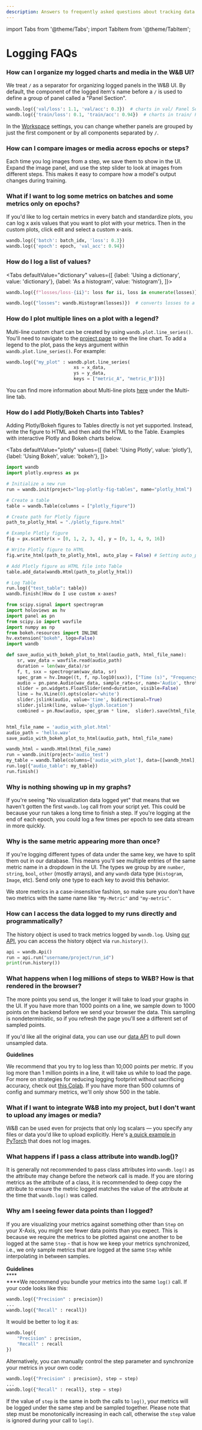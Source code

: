 ```yaml
---
description: Answers to frequently asked questions about tracking data from machine learning experiments with W&B Experiments.
---
```

import Tabs from '@theme/Tabs';
import TabItem from '@theme/TabItem';

# Logging FAQs

<head>
  <title>Frequently Asked Questions About Logging Data from Experiments</title>
</head>

### How can I organize my logged charts and media in the W&B UI?

We treat `/` as a separator for organizing logged panels in the W&B UI. By default, the component of the logged item's name before a `/` is used to define a group of panel called a "Panel Section".

```python
wandb.log({'val/loss': 1.1, 'val/acc': 0.3})  # charts in val/ Panel Section
wandb.log({'train/loss': 0.1, 'train/acc': 0.94})  # charts in train/ Panel Section
```

In the [Workspace](../../app/pages/workspaces.md) settings, you can change whether panels are grouped by just the first component or by all components separated by `/`.

### **How can I compare images or media across epochs or steps?**

Each time you log images from a step, we save them to show in the UI. Expand the image panel, and use the step slider to look at images from different steps. This makes it easy to compare how a model's output changes during training.

### What if I want to log some metrics on batches and some metrics only on epochs?

If you'd like to log certain metrics in every batch and standardize plots, you can log x axis values that you want to plot with your metrics. Then in the custom plots, click edit and select a custom x-axis.

```python
wandb.log({'batch': batch_idx, 'loss': 0.3})
wandb.log({'epoch': epoch, 'val_acc': 0.94}) 
```

### How do I log a list of values?

<!-- Logging lists directly is not supported. Instead, list-like collections of numerical data are converted to [histograms](../../../ref/python/data-types/histogram.md). To log all of the entries in a list, give a name to each entry in the list and use those names as keys in a dictionary, as below. -->

<Tabs
  defaultValue="dictionary"
  values={[
    {label: 'Using a dictionary', value: 'dictionary'},
    {label: 'As a histogram', value: 'histogram'},
  ]}>
  <TabItem value="dictionary">

```python
wandb.log({f"losses/loss-{ii}": loss for ii, loss in enumerate(losses)})
```
  </TabItem>
  <TabItem value="histogram">

```python
wandb.log({"losses": wandb.Histogram(losses)})  # converts losses to a histogram
```
  </TabItem>
</Tabs>

### How do I plot multiple lines on a plot with a legend?

Multi-line custom chart can be created by using `wandb.plot.line_series()`. You'll need to navigate to the [project page](https://docs.wandb.ai/ref/app/pages/project-page) to see the line chart. To add a legend to the plot, pass the keys argument within `wandb.plot.line_series()`. For example:

```python
wandb.log({"my_plot" : wandb.plot.line_series(
                         xs = x_data, 
                         ys = y_data, 
                         keys = ["metric_A", "metric_B"])}] 
```

You can find more information about Multi-line plots [here](https://docs.wandb.ai/guides/track/log/plots#basic-charts) under the Multi-line tab.

### How do I add Plotly/Bokeh Charts into Tables?

Adding Plotly/Bokeh figures to Tables directly is not yet supported. Instead, write the figure to HTML and then add the HTML to the Table. Examples with interactive Plotly and Bokeh charts below.

<Tabs
  defaultValue="plotly"
  values={[
    {label: 'Using Plotly', value: 'plotly'},
    {label: 'Using Bokeh', value: 'bokeh'},
  ]}>
  <TabItem value="plotly">

```python
import wandb
import plotly.express as px

# Initialize a new run
run = wandb.init(project="log-plotly-fig-tables", name="plotly_html")

# Create a table
table = wandb.Table(columns = ["plotly_figure"])

# Create path for Plotly figure
path_to_plotly_html = "./plotly_figure.html"

# Example Plotly figure
fig = px.scatter(x = [0, 1, 2, 3, 4], y = [0, 1, 4, 9, 16])

# Write Plotly figure to HTML
fig.write_html(path_to_plotly_html, auto_play = False) # Setting auto_play to False prevents animated Plotly charts from playing in the table automatically

# Add Plotly figure as HTML file into Table
table.add_data(wandb.Html(path_to_plotly_html))

# Log Table
run.log({"test_table": table})
wandb.finish()How do I use custom x-axes?
```
  </TabItem>
  <TabItem value="bokeh">

```python
from scipy.signal import spectrogram
import holoviews as hv 
import panel as pn
from scipy.io import wavfile
import numpy as np
from bokeh.resources import INLINE
hv.extension("bokeh", logo=False)
import wandb

def save_audio_with_bokeh_plot_to_html(audio_path, html_file_name):
    sr, wav_data = wavfile.read(audio_path)
    duration = len(wav_data)/sr
    f, t, sxx = spectrogram(wav_data, sr)
    spec_gram = hv.Image((t, f, np.log10(sxx)), ["Time (s)", "Frequency (hz)"]).opts(width=500, height=150, labelled=[])
    audio = pn.pane.Audio(wav_data, sample_rate=sr, name='Audio', throttle=500)
    slider = pn.widgets.FloatSlider(end=duration, visible=False)
    line = hv.VLine(0).opts(color='white')
    slider.jslink(audio, value='time', bidirectional=True)
    slider.jslink(line, value='glyph.location')
    combined = pn.Row(audio, spec_gram * line,  slider).save(html_file_name)


html_file_name = 'audio_with_plot.html'
audio_path = 'hello.wav'
save_audio_with_bokeh_plot_to_html(audio_path, html_file_name)

wandb_html = wandb.Html(html_file_name)
run = wandb.init(project='audio_test')
my_table = wandb.Table(columns=['audio_with_plot'], data=[[wandb_html], [wandb_html]])
run.log({"audio_table": my_table})
run.finish()
```
  </TabItem>
</Tabs>

### Why is nothing showing up in my graphs?

If you're seeing "No visualization data logged yet" that means that we haven't gotten the first `wandb.log` call from your script yet. This could be because your run takes a long time to finish a step. If you're logging at the end of each epoch, you could log a few times per epoch to see data stream in more quickly.

### **Why is the same metric appearing more than once?**

If you're logging different types of data under the same key, we have to split them out in our database. This means you'll see multiple entries of the same metric name in a dropdown in the UI. The types we group by are `number`, `string`, `bool`, `other` (mostly arrays), and any `wandb` data type (`Histogram`, `Image`, etc). Send only one type to each key to avoid this behavior.

We store metrics in a case-insensitive fashion, so make sure you don't have two metrics with the same name like `"My-Metric"` and `"my-metric"`.

### How can I access the data logged to my runs directly and programmatically?

The history object is used to track metrics logged by `wandb.log`. Using [our API](../public-api-guide), you can access the history object via `run.history()`.

```python
api = wandb.Api()
run = api.run("username/project/run_id")
print(run.history())
```

### What happens when I log millions of steps to W&B? How is that rendered in the browser?

The more points you send us, the longer it will take to load your graphs in the UI. If you have more than 1000 points on a line, we sample down to 1000 points on the backend before we send your browser the data. This sampling is nondeterministic, so if you refresh the page you'll see a different set of sampled points.

If you'd like all the original data, you can use our [data API](https://docs.wandb.com/library/api) to pull down unsampled data.

**Guidelines**

We recommend that you try to log less than 10,000 points per metric. If you log more than 1 million points in a line, it will take us while to load the page. For more on strategies for reducing logging footprint without sacrificing accuracy, check out [this Colab](http://wandb.me/log-hf-colab). If you have more than 500 columns of config and summary metrics, we'll only show 500 in the table.

### What if I want to integrate W&B into my project, but I don't want to upload any images or media?

W&B can be used even for projects that only log scalars — you specify any files or data you'd like to upload explicitly. Here's [a quick example in PyTorch](http://wandb.me/pytorch-colab) that does not log images.

### What happens if I pass a class attribute into wandb.log()?

It is generally not recommended to pass class attributes into `wandb.log()` as the attribute may change before the network call is made. If you are storing metrics as the attribute of a class, it is recommended to deep copy the attribute to ensure the metric logged matches the value of the attribute at the time that `wandb.log()` was called.

### Why am I seeing fewer data points than I logged?

If you are visualizing your metrics against something other than `Step` on your X-Axis, you might see fewer data points than you expect. This is because we require the metrics to be plotted against one another to be logged at the same `Step` - that is how we keep your metrics synchronized, i.e., we only sample metrics that are logged at the same `Step` while interpolating in between samples.\
\
**Guidelines**\
****\
****We recommend you bundle your metrics into the same `log()` call. If your code looks like this:

```python
wandb.log({"Precision" : precision})
...
wandb.log({"Recall" : recall})
```

It would be better to log it as:

```python
wandb.log({
    "Precision" : precision,
    "Recall" : recall
})
```

Alternatively, you can manually control the step parameter and synchronize your metrics in your own code:

```python
wandb.log({"Precision" : precision}, step = step)
...
wandb.log({"Recall" : recall}, step = step)
```

If the value of `step` is the same in both the calls to `log()`, your metrics will be logged under the same step and be sampled together. Please note that step must be monotonically increasing in each call, otherwise the `step` value is ignored during your call to `log()`.
